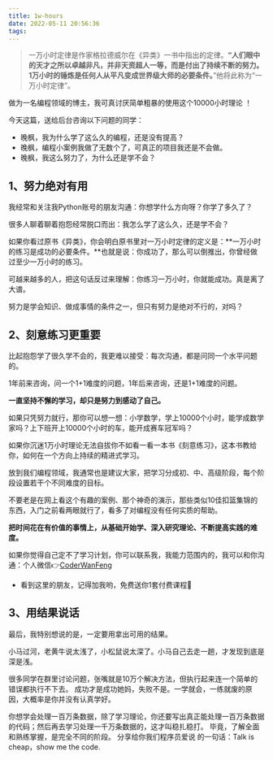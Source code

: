```yaml
---
title: 1w-hours
date: 2022-05-11 20:56:36
tags:
---
```


> 一万小时定律是作家格拉德威尔在《异类》一书中指出的定律。**“人们眼中的天才之所以卓越非凡，并非天资超人一等，而是付出了持续不断的努力。1万小时的锤炼是任何人从平凡变成世界级大师的必要条件。**”他将此称为“一万小时定律”。

做为一名编程领域的博主，我可真讨厌简单粗暴的使用这个10000小时理论 ！

今天这篇，送给后台咨询以下问题的同学：

- 晚枫，我为什么学了这么久的编程，还是没有提高？
- 晚枫，编程小案例我做了无数个了，可真正的项目我还是不会做。
- 晚枫，我这么努力了，为什么还是学不会？


## 1、努力绝对有用

我经常和关注我Python账号的朋友沟通：你想学什么方向呀？你学了多久了？

很多人聊着聊着抱怨经常脱口而出：我怎么学了这么久，还是学不会？

如果你看过原书《异类》，你会明白原书里对一万小时定律的定义是：**一万小时的练习是成功的必要条件。**也就是说：你成功了，那么可以倒推出，你曾经做过至少一万小时的练习。

可越来越多的人，把这句话反过来理解：你练习一万小时，你就能成功。真是离了大谱。

努力是学会知识、做成事情的条件之一，但只有努力是绝对不行的，对吗？

## 2、刻意练习更重要

比起抱怨学了很久学不会的，我更难以接受：每次沟通，都是问同一个水平问题的。

1年前来咨询，问一个1+1难度的问题，1年后来咨询，还是1+1难度的问题。

**一直坚持不懈的学习，却只是努力到感动了自己。**

如果只凭努力就行，那你可以想一想：小学数学，学上10000个小时，能学成数学家吗？上下班开上10000个小时的车，能开成赛车冠军吗？

如果你沉迷1万小时理论无法自拔你不如看一看一本书《刻意练习》，这本书教给你，如何在一个方向上持续的精进式学习。

放到我们编程领域，我通常也是建议大家，把学习分成初、中、高级阶段，每个阶段设置若干个不同难度的目标。

不要老是在网上看这个有趣的案例、那个神奇的演示，那些类似10佳扣篮集锦的东西，入门之前看两眼就行了，看多了对编程没有任何实质的帮助。

**把时间花在有价值的事情上，从基础开始学、深入研究理论、不断提高实践的难度。**

如果你觉得自己定不了学习计划，你可以联系我，我能力范围内的，我可以和你沟通：个人微信👉[CoderWanFeng](https://mp.weixin.qq.com/s/j-t09tlOLZhC4Rhc77SmYw)
- 看到这里的朋友，记得加我哟，免费送你1套付费课程📕


## 3、用结果说话

最后，我特别想说的是，一定要用拿出可用的结果。

小马过河，老黄牛说太浅了，小松鼠说太深了。小马自己去走一趟，才发现到底是深是浅。

很多同学在群里讨论问题，张嘴就是10万个解决方法，但执行起来连一个简单的错误都执行不下去。
成功才是成功她妈，失败不是。一学就会，一练就废的原因，大概率是你并没有认真学好。

你想学会处理一百万条数据，除了学习理论，你还要写出真正能处理一百万条数据的代码；然后再去学习处理一千万条数据的，这才叫稳扎稳打。
毕竟，了解全面和熟练掌握，是完全不同的阶段。
分享给你我们程序员爱说 的一句话：Talk is cheap，show me the code.
